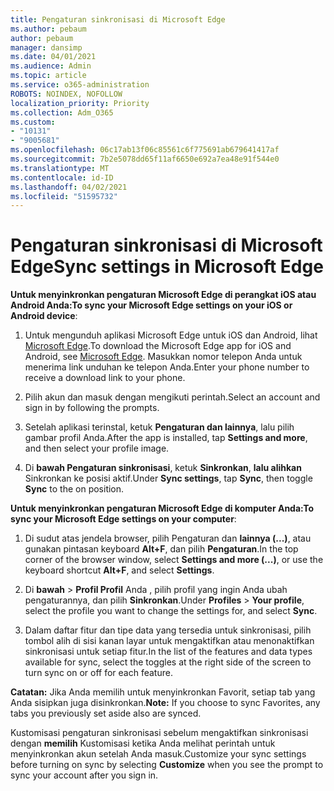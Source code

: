 ```yaml
---
title: Pengaturan sinkronisasi di Microsoft Edge
ms.author: pebaum
author: pebaum
manager: dansimp
ms.date: 04/01/2021
ms.audience: Admin
ms.topic: article
ms.service: o365-administration
ROBOTS: NOINDEX, NOFOLLOW
localization_priority: Priority
ms.collection: Adm_O365
ms.custom:
- "10131"
- "9005681"
ms.openlocfilehash: 06c17ab13f06c85561c6f775691ab679641417af
ms.sourcegitcommit: 7b2e5078dd65f11af6650e692a7ea48e91f544e0
ms.translationtype: MT
ms.contentlocale: id-ID
ms.lasthandoff: 04/02/2021
ms.locfileid: "51595732"
---
```

# <a name="sync-settings-in-microsoft-edge"></a><span data-ttu-id="e73a3-102">Pengaturan sinkronisasi di Microsoft Edge</span><span class="sxs-lookup"><span data-stu-id="e73a3-102">Sync settings in Microsoft Edge</span></span>

<span data-ttu-id="e73a3-103">**Untuk menyinkronkan pengaturan Microsoft Edge di perangkat iOS atau Android Anda:**</span><span class="sxs-lookup"><span data-stu-id="e73a3-103">**To sync your Microsoft Edge settings on your iOS or Android device**:</span></span>

1. <span data-ttu-id="e73a3-104">Untuk mengunduh aplikasi Microsoft Edge untuk iOS dan Android, lihat [Microsoft Edge](https://www.microsoft.com/edge?ocid=SMC-IA-4534424).</span><span class="sxs-lookup"><span data-stu-id="e73a3-104">To download the Microsoft Edge app for iOS and Android, see [Microsoft Edge](https://www.microsoft.com/edge?ocid=SMC-IA-4534424).</span></span> <span data-ttu-id="e73a3-105">Masukkan nomor telepon Anda untuk menerima link unduhan ke telepon Anda.</span><span class="sxs-lookup"><span data-stu-id="e73a3-105">Enter your phone number to receive a download link to your phone.</span></span>

1. <span data-ttu-id="e73a3-106">Pilih akun dan masuk dengan mengikuti perintah.</span><span class="sxs-lookup"><span data-stu-id="e73a3-106">Select an account and sign in by following the prompts.</span></span>

1. <span data-ttu-id="e73a3-107">Setelah aplikasi terinstal, ketuk **Pengaturan dan lainnya**, lalu pilih gambar profil Anda.</span><span class="sxs-lookup"><span data-stu-id="e73a3-107">After the app is installed, tap **Settings and more**, and then select your profile image.</span></span>

1. <span data-ttu-id="e73a3-108">Di **bawah Pengaturan sinkronisasi**, ketuk **Sinkronkan**, **lalu alihkan** Sinkronkan ke posisi aktif.</span><span class="sxs-lookup"><span data-stu-id="e73a3-108">Under **Sync settings**, tap **Sync**, then toggle **Sync** to the on position.</span></span> 

<span data-ttu-id="e73a3-109">**Untuk menyinkronkan pengaturan Microsoft Edge di komputer Anda:**</span><span class="sxs-lookup"><span data-stu-id="e73a3-109">**To sync your Microsoft Edge settings on your computer**:</span></span>

1. <span data-ttu-id="e73a3-110">Di sudut atas jendela browser, pilih Pengaturan dan **lainnya (...)**, atau gunakan pintasan keyboard **Alt+F**, dan pilih **Pengaturan**.</span><span class="sxs-lookup"><span data-stu-id="e73a3-110">In the top corner of the browser window, select **Settings and more (...)**, or use the keyboard shortcut **Alt+F**, and select **Settings**.</span></span>

1. <span data-ttu-id="e73a3-111">Di **bawah**  >  **Profil Profil** Anda , pilih profil yang ingin Anda ubah pengaturannya, dan pilih **Sinkronkan**.</span><span class="sxs-lookup"><span data-stu-id="e73a3-111">Under **Profiles** > **Your profile**, select the profile you want to change the settings for, and select **Sync**.</span></span>

1. <span data-ttu-id="e73a3-112">Dalam daftar fitur dan tipe data yang tersedia untuk sinkronisasi, pilih tombol alih di sisi kanan layar untuk mengaktifkan atau menonaktifkan sinkronisasi untuk setiap fitur.</span><span class="sxs-lookup"><span data-stu-id="e73a3-112">In the list of the features and data types available for sync, select the toggles at the right side of the screen to turn sync on or off for each feature.</span></span>

<span data-ttu-id="e73a3-113">**Catatan:** Jika Anda memilih untuk menyinkronkan Favorit, setiap tab yang Anda sisipkan juga disinkronkan.</span><span class="sxs-lookup"><span data-stu-id="e73a3-113">**Note:** If you choose to sync Favorites, any tabs you previously set aside also are synced.</span></span>

<span data-ttu-id="e73a3-114">Kustomisasi pengaturan sinkronisasi sebelum mengaktifkan sinkronisasi dengan **memilih** Kustomisasi ketika Anda melihat perintah untuk menyinkronkan akun setelah Anda masuk.</span><span class="sxs-lookup"><span data-stu-id="e73a3-114">Customize your sync settings before turning on sync by selecting **Customize** when you see the prompt to sync your account after you sign in.</span></span>